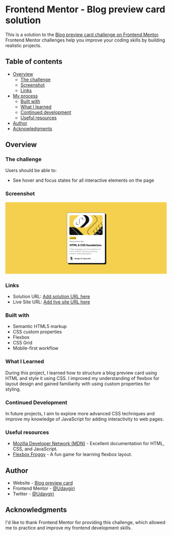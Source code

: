 # Frontend Mentor - Blog preview card solution

This is a solution to the [Blog preview card challenge on Frontend Mentor](https://www.frontendmentor.io/challenges/blog-preview-card-ckPaj01IcS). Frontend Mentor challenges help you improve your coding skills by building realistic projects. 

## Table of contents

- [Overview](#overview)
  - [The challenge](#the-challenge)
  - [Screenshot](#screenshot)
  - [Links](#links)
- [My process](#my-process)
  - [Built with](#built-with)
  - [What I learned](#what-i-learned)
  - [Continued development](#continued-development)
  - [Useful resources](#useful-resources)
- [Author](#author)
- [Acknowledgments](#acknowledgments)

## Overview

### The challenge

Users should be able to:

- See hover and focus states for all interactive elements on the page

### Screenshot

![Screenshot](/assets/images/image.png)

### Links

- Solution URL: [Add solution URL here](https://github.com/udaygiri/blog-preview-card)
- Live Site URL: [Add live site URL here](https://blog-preview-card-seven-smoky.vercel.app/)

### Built with

- Semantic HTML5 markup
- CSS custom properties
- Flexbox
- CSS Grid
- Mobile-first workflow


### What I Learned

During this project, I learned how to structure a blog preview card using HTML and style it using CSS. I improved my understanding of flexbox for layout design and gained familiarity with using custom properties for styling.

### Continued Development

In future projects, I aim to explore more advanced CSS techniques and improve my knowledge of JavaScript for adding interactivity to web pages.


### Useful resources

- [Mozilla Developer Network (MDN)](https://developer.mozilla.org/) - Excellent documentation for HTML, CSS, and JavaScript.
- [Flexbox Froggy](https://flexboxfroggy.com/) - A fun game for learning flexbox layout.

## Author

- Website - [Blog preview card](https://www.your-site.com)
- Frontend Mentor - [@Udaygiri](https://www.frontendmentor.io/profile/udaygiri)
- Twitter - [@Udaygiri](https://twitter.com/Udaygiri_)


## Acknowledgments

I'd like to thank Frontend Mentor for providing this challenge, which allowed me to practice and improve my frontend development skills.
